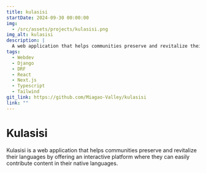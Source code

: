 ```yaml
---
title: kulasisi
startDate: 2024-09-30 00:00:00
img:
  - /src/assets/projects/kulasisi.png
img_alt: kulasisi
description: |
  A web application that helps communities preserve and revitalize their languages.
tags:
  - Webdev
  - Django
  - DRF
  - React
  - Next.js
  - Typescript
  - Tailwind
git_link: https://github.com/Miagao-Valley/kulasisi
link: ""
---
```


# Kulasisi

Kulasisi is a web application that helps communities preserve and revitalize their languages
by offering an interactive platform where they can easily contribute content in their native languages.